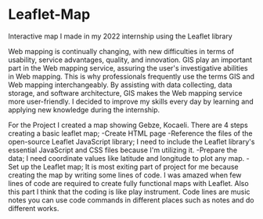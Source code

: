 # Leaflet-Map
Interactive map I made in my 2022 internship using the Leaflet library

Web mapping is continually changing, with new difficulties in terms of usability, service advantages, quality, and innovation. 
GIS play an important part in the Web mapping service, assuring the user's investigative abilities in Web mapping. 
This is why professionals frequently use the terms GIS and Web mapping interchangeably. By assisting with data collecting, data storage, and software architecture, 
GIS makes the Web mapping service more user-friendly. I decided to improve my skills every day by learning and applying new knowledge during the internship. 

For the Project 
I created a map showing Gebze, Kocaeli. There are 4 steps creating a basic leaflet map;
-Create HTML page
-Reference the files of the open-source Leaflet JavaScript library;
I need to include the Leaflet library's essential JavaScript and CSS files 
because I'm utilizing it.
-Prepare the data;
I need coordinate values like latitude and longitude to plot any map.
-Set up the Leaflet map;
It is most exiting part of project for me because creating the map by writing 
some lines of code. I was amazed when few lines of code are required to create 
fully functional maps with Leaflet. Also this part I think that the coding is like 
play instrument. Code lines are music notes you can use code commands in 
different places such as notes and do different works.
